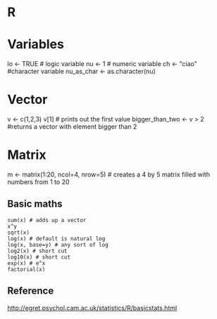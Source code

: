 # R #

# Variables
lo <- TRUE # logic variable
nu <- 1 # numeric variable
ch <- "ciao"   #character variable
nu_as_char <- as.character(nu)

# Vector
v <- c(1,2,3)
v[1] # prints out the first value
bigger_than_two <- v > 2  #returns a vector with element bigger than 2 

# Matrix
m <- matrix(1:20, ncol=4, nrow=5) # creates a 4 by 5 matrix filled with numbers from 1 to 20

## Basic maths ##
````
sum(x) # adds up a vector
x^y
sqrt(x)
log(x) # default is natural log
log(x, base=y) # any sort of log
log2(x) # short cut
log10(x) # short cut
exp(x) # e^x
factorial(x)
````

## Reference ##
http://egret.psychol.cam.ac.uk/statistics/R/basicstats.html
